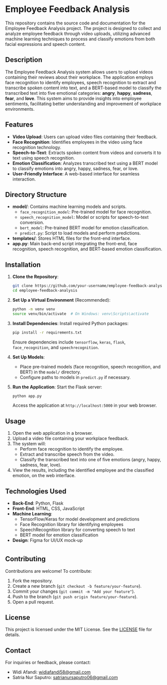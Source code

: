 # Employee Feedback Analysis

This repository contains the source code and documentation for the Employee Feedback Analysis project. The project is designed to collect and analyze employee feedback through video uploads, utilizing advanced machine learning techniques to process and classify emotions from both facial expressions and speech content.

## Description

The Employee Feedback Analysis system allows users to upload videos containing their reviews about their workplace. The application employs face recognition to identify employees, speech recognition to extract and transcribe spoken content into text, and a BERT-based model to classify the transcribed text into five emotional categories: **angry**, **happy**, **sadness**, **fear**, and **love**. This system aims to provide insights into employee sentiments, facilitating better understanding and improvement of workplace environments.

## Features

- **Video Upload**: Users can upload video files containing their feedback.
- **Face Recognition**: Identifies employees in the video using face recognition technology.
- **Speech-to-Text**: Extracts spoken content from videos and converts it to text using speech recognition.
- **Emotion Classification**: Analyzes transcribed text using a BERT model to classify emotions into angry, happy, sadness, fear, or love.
- **User-Friendly Interface**: A web-based interface for seamless interaction.

## Directory Structure

- **model/**: Contains machine learning models and scripts.
  - `face_recognition_model`: Pre-trained model for face recognition.
  - `speech_recognition_model`: Model or scripts for speech-to-text conversion.
  - `bert_model`: Pre-trained BERT model for emotion classification.
  - `predict.py`: Script to load models and perform predictions.
- **templates/**: Stores HTML files for the front-end interface.
- **app.py**: Main back-end script integrating the front-end, face recognition, speech recognition, and BERT-based emotion classification.

## Installation

1. **Clone the Repository**:
   ```bash
   git clone https://github.com/your-username/employee-feedback-analysis.git
   cd employee-feedback-analysis
   ```

2. **Set Up a Virtual Environment** (Recommended):
   ```bash
   python -m venv venv
   source venv/bin/activate  # On Windows: venv\Scripts\activate
   ```

3. **Install Dependencies**:
   Install required Python packages:
   ```bash
   pip install -r requirements.txt
   ```
   Ensure dependencies include `tensorflow`, `keras`, `flask`, `face_recognition`, and `speechrecognition`.

4. **Set Up Models**:
   - Place pre-trained models (face recognition, speech recognition, and BERT) in the `model/` directory.
   - Configure paths to models in `predict.py` if necessary.

5. **Run the Application**:
   Start the Flask server:
   ```bash
   python app.py
   ```
   Access the application at `http://localhost:5000` in your web browser.

## Usage

1. Open the web application in a browser.
2. Upload a video file containing your workplace feedback.
3. The system will:
   - Perform face recognition to identify the employee.
   - Extract and transcribe speech from the video.
   - Classify the transcribed text into one of five emotions (angry, happy, sadness, fear, love).
4. View the results, including the identified employee and the classified emotion, on the web interface.

## Technologies Used

- **Back-End**: Python, Flask
- **Front-End**: HTML, CSS, JavaScript
- **Machine Learning**:
  - TensorFlow/Keras for model development and predictions
  - Face Recognition library for identifying employees
  - SpeechRecognition library for converting speech to text
  - BERT model for emotion classification
- **Design**: Figma for UI/UX mock-up

#

## Contributing

Contributions are welcome! To contribute:
1. Fork the repository.
2. Create a new branch (`git checkout -b feature/your-feature`).
3. Commit your changes (`git commit -m "Add your feature"`).
4. Push to the branch (`git push origin feature/your-feature`).
5. Open a pull request.

## License

This project is licensed under the MIT License. See the [LICENSE](LICENSE) file for details.

## Contact

For inquiries or feedback, please contact:
- Widi Afandi: [widiafandi58@gmail.com](mailto:widiafandi58@gmail.com)
- Satria Nur Saputro: [satrianursaputro06@gmail.com](mailto:satrianursaputro06@gmail.com)